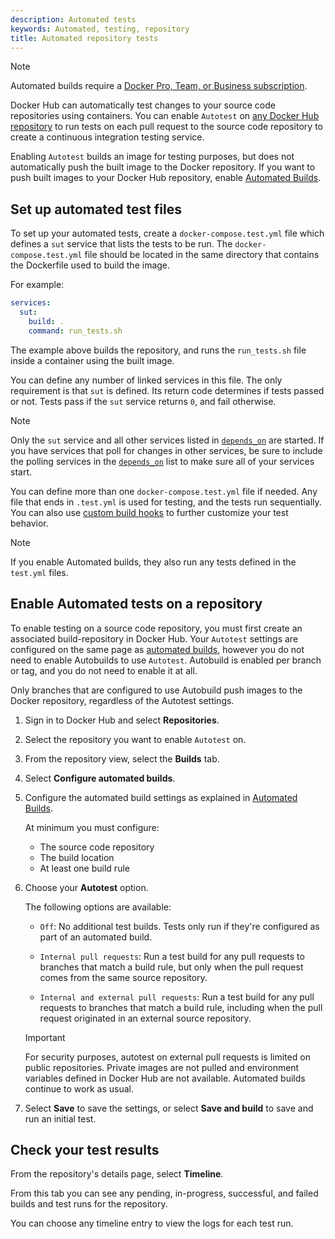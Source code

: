 ```yaml
---
description: Automated tests
keywords: Automated, testing, repository
title: Automated repository tests
---
```


> [!NOTE]
>
> Automated builds require a
> [Docker Pro, Team, or Business subscription](../../subscription/index.md).

Docker Hub can automatically test changes to your source code repositories
using containers. You can enable `Autotest` on [any Docker Hub repository](../repos/index.md)
to run tests on each pull request to the source code repository to create a
continuous integration testing service.

Enabling `Autotest` builds an image for testing purposes, but does not
automatically push the built image to the Docker repository. If you want to push
built images to your Docker Hub repository, enable [Automated Builds](index.md).

## Set up automated test files

To set up your automated tests, create a `docker-compose.test.yml` file which
defines a `sut` service that lists the tests to be run.
The `docker-compose.test.yml` file should be located in the same directory that
contains the Dockerfile used to build the image.

For example:

```yaml
services:
  sut:
    build: .
    command: run_tests.sh
```

The example above builds the repository, and runs the `run_tests.sh` file inside
a container using the built image.

You can define any number of linked services in this file. The only requirement
is that `sut` is defined. Its return code determines if tests passed or not.
Tests pass if the `sut` service returns `0`, and fail otherwise.

> [!NOTE]
> 
> Only the `sut` service and all other services listed in
> [`depends_on`](/reference/compose-file/services.md#depends_on) are
> started. If you have services that poll for changes in other services, be sure
> to include the polling services in the [`depends_on`](/reference/compose-file/services.md#depends_on)
> list to make sure all of your services start.

You can define more than one `docker-compose.test.yml` file if needed. Any file
that ends in `.test.yml` is used for testing, and the tests run sequentially.
You can also use [custom build hooks](advanced.md#override-build-test-or-push-commands)
to further customize your test behavior.

> [!NOTE]
>
> If you enable Automated builds, they also run any tests defined
in the `test.yml` files.

## Enable Automated tests on a repository

To enable testing on a source code repository, you must first create an
associated build-repository in Docker Hub. Your `Autotest` settings are
configured on the same page as [automated builds](index.md), however
you do not need to enable Autobuilds to use `Autotest`. Autobuild is enabled per
branch or tag, and you do not need to enable it at all.

Only branches that are configured to use Autobuild push images to the
Docker repository, regardless of the Autotest settings.

1. Sign in to Docker Hub and select **Repositories**.

2. Select the repository you want to enable `Autotest` on.

3. From the repository view, select the **Builds** tab.

4. Select **Configure automated builds**.

5. Configure the automated build settings as explained in [Automated Builds](index.md).

    At minimum you must configure:

    * The source code repository
    * The build location
    * At least one build rule

6. Choose your **Autotest** option.

    The following options are available:

    * `Off`: No additional test builds. Tests only run if they're configured
    as part of an automated build.

    * `Internal pull requests`: Run a test build for any pull requests
    to branches that match a build rule, but only when the pull request comes
    from the same source repository.

    * `Internal and external pull requests`: Run a test build for any
    pull requests to branches that match a build rule, including when the
    pull request originated in an external source repository.

    > [!IMPORTANT]
    >
    >For security purposes, autotest on external pull requests is
    limited on public repositories. Private images are not pulled and
    environment variables defined in Docker Hub are not
    available. Automated builds continue to work as usual.

7. Select **Save** to save the settings, or select **Save and build** to save and
run an initial test.

## Check your test results

From the repository's details page, select **Timeline**.

From this tab you can see any pending, in-progress, successful, and failed
builds and test runs for the repository.

You can choose any timeline entry to view the logs for each test run.
